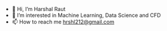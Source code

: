 - 👋 Hi, I’m Harshal Raut
- 👀 I’m interested in Machine Learning, Data Science and CFD
- 📫 How to reach me hrshl212@gmail.com

<!---
hrshl212/hrshl212 is a ✨ special ✨ repository because its `README.md` (this file) appears on your GitHub profile.
You can click the Preview link to take a look at your changes.
--->
